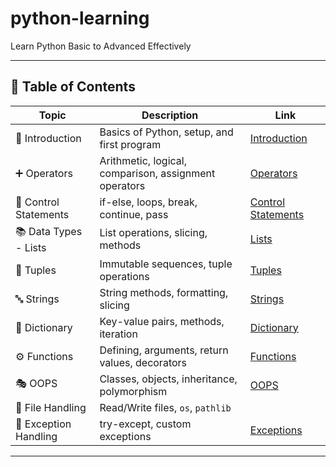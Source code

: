 # python-learning
Learn Python Basic to Advanced Effectively

---

## 📖 Table of Contents

| Topic | Description | Link |
|-------|-------------|------|
| 📝 Introduction | Basics of Python, setup, and first program | [Introduction](./introduction/README.md) |
| ➕ Operators | Arithmetic, logical, comparison, assignment operators | [Operators](./Operators/README.md) |
| 🔄 Control Statements | if-else, loops, break, continue, pass | [Control Statements](./Control_Statements/README.md) |
| 📚 Data Types - Lists | List operations, slicing, methods | [Lists](./Lists/README.md) |
| 📖 Tuples | Immutable sequences, tuple operations | [Tuples](./Tuples/README.md) |
| 🔤 Strings | String methods, formatting, slicing | [Strings](./Strings/README.md) |
| 📘 Dictionary | Key-value pairs, methods, iteration | [Dictionary](./Dictionary/README.md) |
| ⚙️ Functions | Defining, arguments, return values, decorators | [Functions](./Functions/README.md) |
| 🎭 OOPS | Classes, objects, inheritance, polymorphism | [OOPS](./OOPS/README.md) |
| 📂 File Handling | Read/Write files, `os`, `pathlib`
| 🚨 Exception Handling | try-except, custom exceptions | [Exceptions](./Exceptionsss/README.md) |

---
